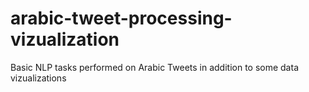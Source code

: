 # arabic-tweet-processing-vizualization
Basic NLP tasks performed on Arabic Tweets in addition to some data vizualizations

